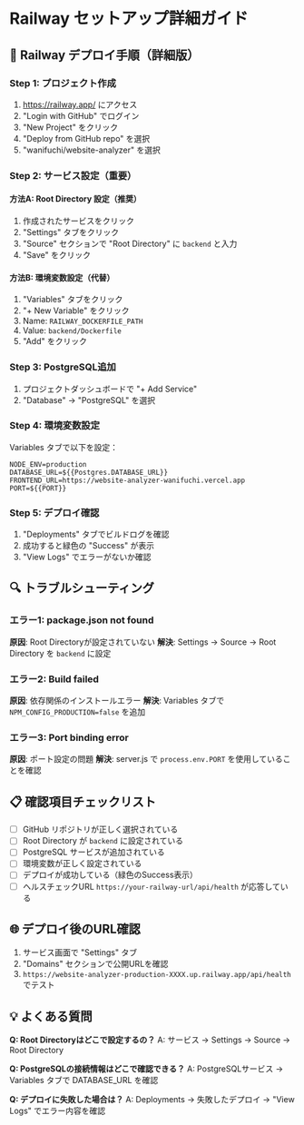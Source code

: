 # Railway セットアップ詳細ガイド

## 🚄 Railway デプロイ手順（詳細版）

### Step 1: プロジェクト作成
1. https://railway.app/ にアクセス
2. "Login with GitHub" でログイン
3. "New Project" をクリック
4. "Deploy from GitHub repo" を選択
5. "wanifuchi/website-analyzer" を選択

### Step 2: サービス設定（重要）

#### 方法A: Root Directory 設定（推奨）
1. 作成されたサービスをクリック
2. "Settings" タブをクリック
3. "Source" セクションで "Root Directory" に `backend` と入力
4. "Save" をクリック

#### 方法B: 環境変数設定（代替）
1. "Variables" タブをクリック
2. "+ New Variable" をクリック
3. Name: `RAILWAY_DOCKERFILE_PATH`
4. Value: `backend/Dockerfile`
5. "Add" をクリック

### Step 3: PostgreSQL追加
1. プロジェクトダッシュボードで "+ Add Service"
2. "Database" → "PostgreSQL" を選択

### Step 4: 環境変数設定
Variables タブで以下を設定：

```
NODE_ENV=production
DATABASE_URL=${{Postgres.DATABASE_URL}}
FRONTEND_URL=https://website-analyzer-wanifuchi.vercel.app
PORT=${{PORT}}
```

### Step 5: デプロイ確認
1. "Deployments" タブでビルドログを確認
2. 成功すると緑色の "Success" が表示
3. "View Logs" でエラーがないか確認

## 🔍 トラブルシューティング

### エラー1: package.json not found
**原因**: Root Directoryが設定されていない
**解決**: Settings → Source → Root Directory を `backend` に設定

### エラー2: Build failed
**原因**: 依存関係のインストールエラー
**解決**: Variables タブで `NPM_CONFIG_PRODUCTION=false` を追加

### エラー3: Port binding error
**原因**: ポート設定の問題
**解決**: server.js で `process.env.PORT` を使用していることを確認

## 📋 確認項目チェックリスト

- [ ] GitHub リポジトリが正しく選択されている
- [ ] Root Directory が `backend` に設定されている
- [ ] PostgreSQL サービスが追加されている
- [ ] 環境変数が正しく設定されている
- [ ] デプロイが成功している（緑色のSuccess表示）
- [ ] ヘルスチェックURL `https://your-railway-url/api/health` が応答している

## 🌐 デプロイ後のURL確認

1. サービス画面で "Settings" タブ
2. "Domains" セクションで公開URLを確認
3. `https://website-analyzer-production-XXXX.up.railway.app/api/health` でテスト

## 💡 よくある質問

**Q: Root Directoryはどこで設定するの？**
A: サービス → Settings → Source → Root Directory

**Q: PostgreSQLの接続情報はどこで確認できる？**
A: PostgreSQLサービス → Variables タブで DATABASE_URL を確認

**Q: デプロイに失敗した場合は？**
A: Deployments → 失敗したデプロイ → "View Logs" でエラー内容を確認